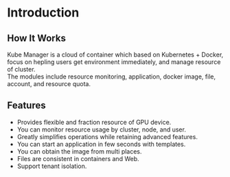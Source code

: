 # Introduction

## How It Works
Kube Manager is a cloud of container which based on Kubernetes + Docker, focus on hepling users get environment immediately, and manage resource of cluster.  
The modules include resource monitoring, application, docker image, file, account, and resource quota.

## Features
- Provides flexible and fraction resource of GPU device.
- You can monitor resource usage by cluster, node, and user.
- Greatly simplifies operations while retaining advanced features.
- You can start an application in few seconds with templates.
- You can obtain the image from multi places.
- Files are consistent in containers and Web.
- Support tenant isolation.
